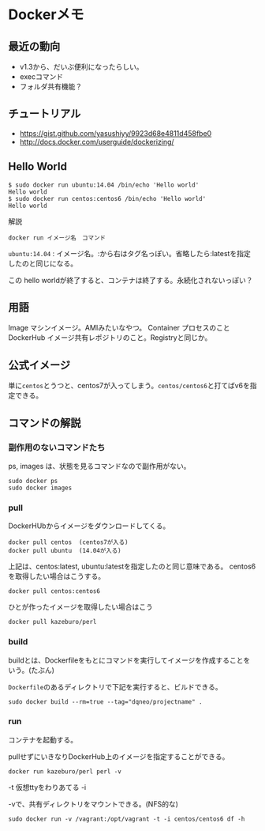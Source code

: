 # Dockerメモ

## 最近の動向
* v1.3から、だいぶ便利になったらしい。
 * execコマンド
 * フォルダ共有機能？

## チュートリアル
* https://gist.github.com/yasushiyy/9923d68e4811d458fbe0
* http://docs.docker.com/userguide/dockerizing/

## Hello World
```
$ sudo docker run ubuntu:14.04 /bin/echo 'Hello world'
Hello world
$ sudo docker run centos:centos6 /bin/echo 'Hello world'
Hello world
```

解説
```
docker run イメージ名　コマンド
```

`ubuntu:14.04` : イメージ名。:から右はタグ名っぽい。省略したら:latestを指定したのと同じになる。

この hello worldが終了すると、コンテナは終了する。永続化されないっぽい？


## 用語
Image マシンイメージ。AMIみたいなやつ。
Container  プロセスのこと
DockerHub  イメージ共有レポジトリのこと。Registryと同じか。

## 公式イメージ
単に`centos`とうつと、centos7が入ってしまう。`centos/centos6`と打てばv6を指定できる。

## コマンドの解説
### 副作用のないコマンドたち
ps, images は、状態を見るコマンドなので副作用がない。

```
sudo docker ps
sudo docker images
```
### pull
DockerHUbからイメージをダウンロードしてくる。

```
docker pull centos  (centos7が入る)
docker pull ubuntu  (14.04が入る)
```

上記は、centos:latest, ubuntu:latestを指定したのと同じ意味である。
centos6を取得したい場合はこうする。

```
docker pull centos:centos6
```

ひとが作ったイメージを取得したい場合はこう
```
docker pull kazeburo/perl
```

### build
buildとは、Dockerfileをもとにコマンドを実行してイメージを作成することをいう。(たぶん)

`Dockerfile`のあるディレクトリで下記を実行すると、ビルドできる。
```
sudo docker build --rm=true --tag="dqneo/projectname" .
```

### run
コンテナを起動する。

pullせずにいきなりDockerHub上のイメージを指定することができる。

```
docker run kazeburo/perl perl -v
```

-t 仮想ttyをわりあてる
-i 

-vで、共有ディレクトリをマウントできる。(NFS的な)
```
sudo docker run -v /vagrant:/opt/vagrant -t -i centos/centos6 df -h
```
